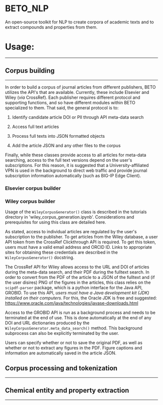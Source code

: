 # BETO_NLP
An open-source toolkit for NLP to create corpora of academic texts and to extract compounds and properties from them.

# Usage:
-------------------------------

## Corpus building
-------------------------------
In order to build a corpus of journal articles from different publishers, BETO utilizes the API's that are available. Currently, these include Elsevier and Wiley (_via_ CrossRef). Each publisher requires different protocol and supporting functions, and so have different modules within BETO specialized to them. That said, the general protocol is to:

 1. Identify candidate article DOI or PII through API meta-data search
 
 2. Access full text articles
 
 3. Process full texts into JSON formatted objects
 
 4. Add the article JSON and any other files to the corpus
 
Finally, while these classes provide access to all articles for meta-data searching, access to the full text versions depend on the user's subscriptions. For this reason, it is suggested that a University-affiliated VPN is used in the background to direct web traffic and provide journal subscription information automatically (such as BIG-IP Edge Client).

### Elsevier corpus builder


### Wiley corpus builder
Usage of the `WileyCorpusGenerator()` class is described in the tutorials directory in 'wiley_corpus_generation.ipynb'. Considerations and prerequisites for using this class are detailed here.

As stated, access to individual articles are regulated by the user's subscription to the publisher. To get articles from the Wiley database, a user API token from the CrossRef Clickthrough API is required. To get this token, users must have a valid email address and ORCID ID. Links to appropriate sites for obtaining these credentials are described in the `WileyCorpusGenerator()` docstring.

The CrossRef API for Wiley allows access to the URL and DOI of articles during the meta-data search, and their PDF during the fulltext search. In order to convert from the PDF of the article to a JSON of the fulltext and (if the user disires) PNG of the figures in the articles, this class relies on the `scipdf-parser` package, which is a python interface for the Java API, GROBID. To use this API, *users must have a Java development kit (JDK) installed on their computers*. For this, the Oracle JDK is free and suggested: https://www.oracle.com/java/technologies/javase-downloads.html

Access to the GROBID API is run as a background process and needs to be terminated at the end of use. This is done automatically at the end of any DOI and URL dictionaries produced by the `WileyCorpusGenerator.meta_data_search()` method. This background subprocess can also be explicitly terminated by the user.

Users can specify whether or not to save the original PDF, as well as whether or not to extract any figures in the PDF. Figure captions and information are automatically saved in the article JSON.

## Corpus processing and tokenization
-------------------------------


## Chemical entity and property extraction 
-------------------------------